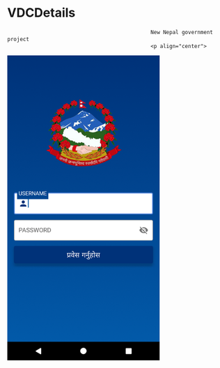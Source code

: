 # VDCDetails

                                                  New Nepal government project
                                                  <p align="center">
  <img src="Screenshot_1570172505.png" width="350" title="hover text">
</p>
                                                  
                                              
